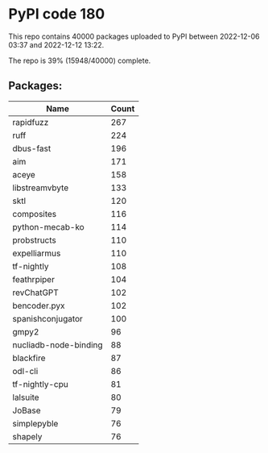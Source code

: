 # PyPI code 180

This repo contains 40000 packages uploaded to PyPI between 
2022-12-06 03:37 and 2022-12-12 13:22.

The repo is 39% (15948/40000) complete.

## Packages:

| Name  | Count |
| ----- | ----- |
| rapidfuzz | 267 |
| ruff | 224 |
| dbus-fast | 196 |
| aim | 171 |
| aceye | 158 |
| libstreamvbyte | 133 |
| sktl | 120 |
| composites | 116 |
| python-mecab-ko | 114 |
| probstructs | 110 |
| expelliarmus | 110 |
| tf-nightly | 108 |
| feathrpiper | 104 |
| revChatGPT | 102 |
| bencoder.pyx | 102 |
| spanishconjugator | 100 |
| gmpy2 | 96 |
| nucliadb-node-binding | 88 |
| blackfire | 87 |
| odl-cli | 86 |
| tf-nightly-cpu | 81 |
| lalsuite | 80 |
| JoBase | 79 |
| simplepyble | 76 |
| shapely | 76 |


